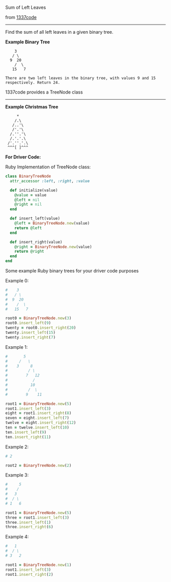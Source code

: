 Sum of Left Leaves

from [1337code](https://leetcode.com/problems/sum-of-left-leaves/)

----

Find the sum of all left leaves in a given binary tree.

**Example Binary Tree**

```
    3
   / \
  9  20
    /  \
   15   7

There are two left leaves in the binary tree, with values 9 and 15 respectively. Return 24.
```

1337code provides a TreeNode class

----

**Example Christmas Tree**

```
     *                             
    /.\                                      
   /..'\                                     
   /'.'\                                     
  /.''.'\                                    
  /.'.'.\                                    
 /'.''.'.\                                   
 ^^^[ ]^^^    

 ```                                

**For Driver Code:**

Ruby Implementation of TreeNode class:

```ruby
class BinaryTreeNode
  attr_accessor :left, :right, :value

  def initialize(value)
    @value = value
    @left = nil
    @right = nil
  end

  def insert_left(value)
    @left = BinaryTreeNode.new(value)
    return @left
  end

  def insert_right(value)
    @right = BinaryTreeNode.new(value)
    return @right
  end
end
```

Some example Ruby binary trees for your driver code purposes

Example 0:

```ruby
#    3
#   / \
#  9  20
#    /  \
#   15   7
```

```ruby
root0 = BinaryTreeNode.new(3)
root0.insert_left(9)
twenty = root0.insert_right(20)
twenty.insert_left(15)
twenty.insert_right(7)
```

Example 1:

```ruby
#       5
#     /   \
#    3     8
#         / \
#        7   12
#           /
#          10
#         /  \
#        9    11
```

```ruby
root1 = BinaryTreeNode.new(5)
root1.insert_left(3)
eight = root1.insert_right(8)
seven = eight.insert_left(7)
twelve = eight.insert_right(12)
ten = twelve.insert_left(10)
ten.insert_left(9)
ten.insert_right(11)
```

Example 2:

```ruby
# 2
```

```ruby
root2 = BinaryTreeNode.new(2)
```

Example 3:

```ruby
#     5
#    /
#   3
#  / \
# 1   6
```

```ruby
root1 = BinaryTreeNode.new(5)
three = root1.insert_left(3)
three.insert_left(1)
three.insert_right(6)
```

Example 4:

```ruby
#   1
#  / \
# 3   2
```

```ruby
root1 = BinaryTreeNode.new(1)
root1.insert_left(3)
root1.insert_right(2)
```
